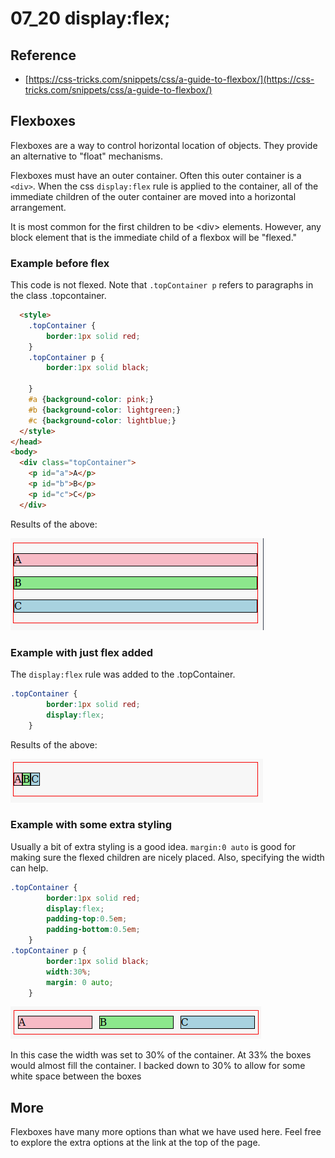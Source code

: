 # 07_20 display:flex;

## Reference

* [https://css-tricks.com/snippets/css/a-guide-to-flexbox/](https://css-tricks.com/snippets/css/a-guide-to-flexbox/)

## Flexboxes

Flexboxes are a way to control horizontal location of objects.  They provide an alternative to "float" mechanisms.

Flexboxes must have an outer container.  Often this outer container is a ```<div>```.  When the css ```display:flex``` rule is applied to the container, all of the immediate
children of the outer container are moved into a horizontal arrangement.

It is most common for the first children to be &lt;div> elements.  However, any block element that is the immediate child of a flexbox will be "flexed."

### Example before flex

This code is not flexed.  Note that ```.topContainer p``` refers to paragraphs in the class .topcontainer.

```html
  <style>
    .topContainer {
        border:1px solid red;      
    }
    .topContainer p {
        border:1px solid black;
       
    }
    #a {background-color: pink;}
    #b {background-color: lightgreen;}
    #c {background-color: lightblue;}
  </style>
</head>
<body>
  <div class="topContainer">
    <p id="a">A</p>
    <p id="b">B</p>
    <p id="c">C</p>
  </div>
 ```
 Results of the above:

 ![Unflexed Version](images/flex1.png)

### Example with just flex added

The ```display:flex``` rule was added to the .topContainer.

```css
.topContainer {
        border:1px solid red; 
        display:flex;     
    }
```
Results of the above:

![Just flexed](images/flex2.png)

### Example with some extra styling

Usually a bit of extra styling is a good idea.  ```margin:0 auto``` is good for making sure the flexed children are nicely placed.  Also, specifying the width can help.  

```css
.topContainer {
        border:1px solid red; 
        display:flex;     
        padding-top:0.5em;
        padding-bottom:0.5em;
    }
.topContainer p {
        border:1px solid black;
        width:30%;
        margin: 0 auto;    
    }
```

![Flexed with a bit of style](images/flex3.png)

In this case the width was set to 30% of the container.  At 33% the boxes would almost fill the container.  I backed down to 30% to allow for some white space between the boxes

## More

Flexboxes have many more options than what we have used here.  Feel free to explore the extra options at the link at the top of the page.



